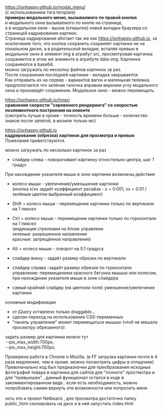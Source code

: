 

https://jonhappy.github.io/modal_menu/<br>
(c использованием тэга  template)<br>
<b>примеры модального меню, вызываемого по правой кнопке</b><br>
и модального окна вызываемого по кнопе на странице,<br>
а в модальном окне - вызов (открытие) новой вкладки браузера со страницей кадрирования картиок.<br>
Страница кадрирования аботает так же как https://jonhappy.github.io, за исключение того, что 
кнопка сохранить сохраняет картинки не на локальном диске, а в родительской вкладке, 
всталяя превью в модальное окно в элемент img в атрибут src, просмотровая картинка сохраняется в этом
же элементе в атрибуте data-img. Картинки сохраняются в base64.<br>
можно загружать по несколку файлов картинок за раз.<br>
После сохранения последней картинки - вкладка закрывается.<br>
Как отправить их на сервер - вариантов вагон и маленькая тележка.<br>
предпологается что зелёная галочка вправом верхнем углу модального окна и произведёт сохранение.
Модальное окно - можно перемещать.

https://jonhappy.github.io/inner/<br>
<b>сравнение скорости "серевеного рендеринга" со скоростью поэлементного построения на клиенте</b><br>
(смотреть лучше в хроме - точность времени больше - количество знаков после запятой,
в мозиле только мс)

https://jonhappy.github.io<br>
<b>кадрирование (обрезка) картинок для просмотра и превью</b><br>
Пожелания приветствуются.

можно загружать по несколько картинок за раз<br>

- слайдер слева - поворачивает картинку отностельно центра, шаг 1 градус<br>

При нахождении указателя мыши в зоне картинки возможны действия<br>
- колесо мыши - увеличение/уменьшение картинки<br>
 (кнопка x/xx задаёт коэффициент ресайза  - x = 0.001, хх = 0.01 / зелёным цветом выбранный коэффициент)
- Shift + колесо мыши - перемещение картинки только по вертикали на 1 пиксел
- Ctrl + колесо мыши - перемещение картинки только по горизонтали на 1 пиксел<br>
(индикация стрелками на блоке управлени<br>
  зеленые: разрешенное напрвление<br>
  красные: запрещённое направление)
  
 - Alt + колесо мыши - поворот на 0.1 градуса

- слайдер внизу - задаёт размер обрезки по вертикали
- слайдер справа -задаёт размер обрезки по горизонтали<br>
  управление: перемещением красного бегунка мышью или колесом, при нахождении указателя мыши в зоне слайдера
  
- самый крайний слайдер (на цветном поле) уменшение/увеличение картинки

основные модификации
- от jQuery оставлено только draggable...
- сделан переход на использование CSS-переменных
- "панель управления" может перемещаться мышью (чтоб не мешала просмотру обрезанного)

задать размер для картинки можно тут<br>
   --pix_max_width:700px;<br>
   --pix_max_height:700px;<br>

Проверена работа в Chrome и Mozilla.
(в FF загрузка картинки почти в 4 раза медленнее, чем в хроме. можно посмотреть цифры в отладчике)<br>
Превоначально код был предназначен для преобраования исходных фотографий товара в картинки для сайтов
для "полного" простмотра и для "превьюшек" , данный функционал остался в коде в закомментированном виде..
если есть необходимость, можно попробовать самим вернуть эти возможности или попросить меня 
<br><br>
хоть это и проект Netbeans , для просмотра достаточно папку public_html скопировать на диск и в ней запустить index.html
